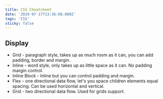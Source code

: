 ```yaml
---
title: CSS Cheatsheet
date: '2019-07-17T13:36:08.000Z'
tags: 'CSS'
sticky: false
---
```


## Display

* Grid - paragraph style, takes up as much room as it can, you can add padding, border and margin.
* Inline - word style, only takes up as little space as it can. No padding margin control. 
* Inline Block - Inline but you can control padding and margin.
* Flex - one directional data flow, let's you space children elements equal spacing. Can be used horizontal and vertical.
* Grid - two directional data flow. Used for grids support.

